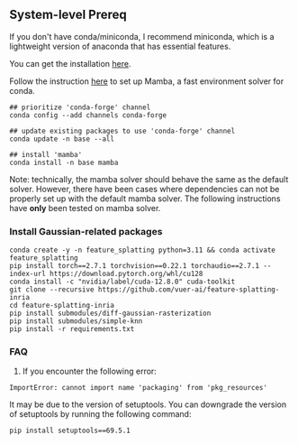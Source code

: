 ## System-level Prereq

If you don't have conda/miniconda, I recommend miniconda, which is a lightweight version of anaconda that has essential features.

You can get the installation [here](https://docs.anaconda.com/free/miniconda/).

Follow the instruction [here](https://stackoverflow.com/questions/76760906/installing-mamba-on-a-machine-with-conda) to set up Mamba, a fast environment solver for conda.

```
## prioritize 'conda-forge' channel
conda config --add channels conda-forge

## update existing packages to use 'conda-forge' channel
conda update -n base --all

## install 'mamba'
conda install -n base mamba
```

Note: technically, the mamba solver should behave the same as the default solver. However, there have been cases where dependencies
can not be properly set up with the default mamba solver. The following instructions have **only** been tested on mamba solver.

### Install Gaussian-related packages

```
conda create -y -n feature_splatting python=3.11 && conda activate feature_splatting
pip install torch==2.7.1 torchvision==0.22.1 torchaudio==2.7.1 --index-url https://download.pytorch.org/whl/cu128
conda install -c "nvidia/label/cuda-12.8.0" cuda-toolkit
git clone --recursive https://github.com/vuer-ai/feature-splatting-inria
cd feature-splatting-inria
pip install submodules/diff-gaussian-rasterization
pip install submodules/simple-knn
pip install -r requirements.txt
```

### FAQ

1. If you encounter the following error:
```
ImportError: cannot import name 'packaging' from 'pkg_resources' 
```

It may be due to the version of setuptools. You can downgrade the version of setuptools by running the following command:
```
pip install setuptools==69.5.1
```
